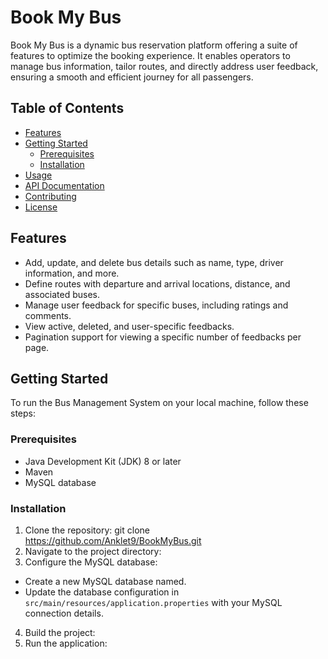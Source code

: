 # Book My Bus

Book My Bus is a dynamic bus reservation platform offering a suite of features to optimize the booking experience. It enables operators to manage bus information, tailor routes, and directly address user feedback, ensuring a smooth and efficient journey for all passengers.


## Table of Contents
- [Features](#features)
- [Getting Started](#getting-started)
  - [Prerequisites](#prerequisites)
  - [Installation](#installation)
- [Usage](#usage)
- [API Documentation](#api-documentation)
- [Contributing](#contributing)
- [License](#license)

## Features
- Add, update, and delete bus details such as name, type, driver information, and more.
- Define routes with departure and arrival locations, distance, and associated buses.
- Manage user feedback for specific buses, including ratings and comments.
- View active, deleted, and user-specific feedbacks.
- Pagination support for viewing a specific number of feedbacks per page.

## Getting Started

To run the Bus Management System on your local machine, follow these steps:

### Prerequisites
- Java Development Kit (JDK) 8 or later
- Maven
- MySQL database

### Installation
1. Clone the repository: git clone https://github.com/Anklet9/BookMyBus.git
2. Navigate to the project directory:
3. Configure the MySQL database:
- Create a new MySQL database named.
- Update the database configuration in `src/main/resources/application.properties` with your MySQL connection details.
4. Build the project:
5. Run the application:

